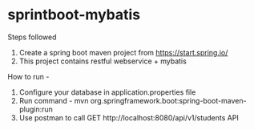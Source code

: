 # sprintboot-mybatis

Steps followed
1. Create a spring boot maven project from https://start.spring.io/
2. This project contains restful webservice + mybatis

How to run - 
1. Configure your database in application.properties file
2. Run command - mvn org.springframework.boot:spring-boot-maven-plugin:run
3. Use postman to call GET http://localhost:8080/api/v1/students API



